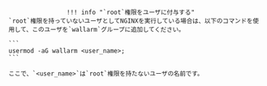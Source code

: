 					!!! info "`root`権限をユーザに付与する"
    `root`権限を持っていないユーザとしてNGINXを実行している場合は、以下のコマンドを使用して、このユーザを`wallarm`グループに追加してください。

    ```
    usermod -aG wallarm <user_name>;
    ```
    
    ここで、`<user_name>`は`root`権限を持たないユーザの名前です。
